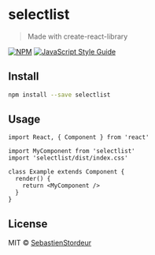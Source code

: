 # selectlist

> Made with create-react-library

[![NPM](https://img.shields.io/npm/v/selectlist.svg)](https://www.npmjs.com/package/selectlist) [![JavaScript Style Guide](https://img.shields.io/badge/code_style-standard-brightgreen.svg)](https://standardjs.com)

## Install

```bash
npm install --save selectlist
```

## Usage

```tsx
import React, { Component } from 'react'

import MyComponent from 'selectlist'
import 'selectlist/dist/index.css'

class Example extends Component {
  render() {
    return <MyComponent />
  }
}
```

## License

MIT © [SebastienStordeur](https://github.com/SebastienStordeur)
